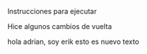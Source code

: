 Instrucciones para ejecutar

Hice algunos cambios de vuelta


hola adrian,  soy erik esto es nuevo texto